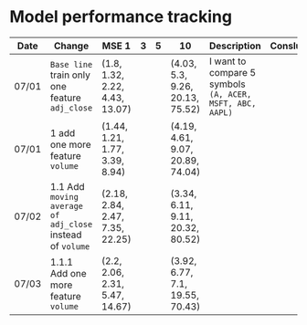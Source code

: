 # Model performance tracking
| Date  | Change                          | MSE 1|3|5|10| Description |Conslusion|
|-------|---------------------------------|----------------|-------------|----|----|----|----|
|07/01|`Base line` train only one feature `adj_close`|(1.8, 1.32, 2.22, 4.43, 13.07)|||(4.03, 5.3, 9.26, 20.13, 75.52)|I want to compare 5 symbols `(A, ACER, MSFT, ABC, AAPL)`||
|07/01|1 add one more feature `volume`|(1.44, 1.21, 1.77, 3.39, 8.94)|||(4.19, 4.61, 9.07, 20.89, 74.04)|||
|07/02|1.1 Add `moving average of adj_close` instead of `volume`|(2.18, 2.84, 2.47, 7.35, 22.25)|||(3.34, 6.11, 9.11, 20.32, 80.52)|||
|07/03|1.1.1 Add one more feature `volume`|(2.2, 2.06, 2.31, 5.47, 14.67)|||(3.92, 6.77, 7.1, 19.55, 70.43)|||